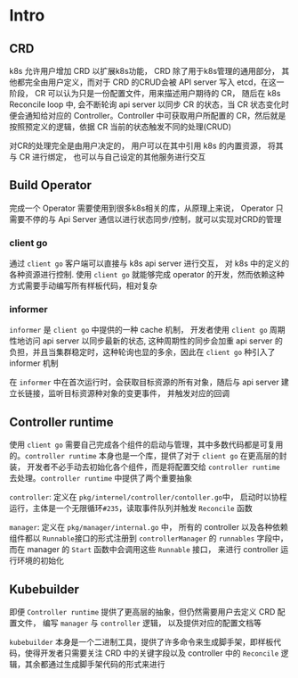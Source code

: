 # Intro

## CRD

k8s 允许用户增加 CRD 以扩展k8s功能， CRD 除了用于k8s管理的通用部分， 其他都完全由用户定义，而对于 CRD 的CRUD会被 API server 写入 etcd，在这一阶段， CR 可以认为只是一份配置文件，用来描述用户期待的 CR， 随后在 k8s Reconcile loop 中, 会不断轮询 api server 以同步 CR 的状态，当 CR 状态变化时便会通知给对应的 Controller。Controller 中可获取用户所配置的 CR，然后就是按照预定义的逻辑，依据 CR 当前的状态触发不同的处理(CRUD)

对CR的处理完全是由用户决定的， 用户可以在其中引用 k8s 的内置资源， 将其与 CR 进行绑定， 也可以与自己设定的其他服务进行交互


## Build Operator

完成一个 Operator 需要使用到很多k8s相关的库，从原理上来说， Operator 只需要不停的与 Api Server 通信以进行状态同步/控制，就可以实现对CRD的管理

### client go

通过 `client go` 客户端可以直接与 k8s api server 进行交互， 对 k8s 中的定义的各种资源进行控制. 使用 `client go` 就能够完成 operator 的开发，然而依赖这种方式需要手动编写所有样板代码，相对复杂

### informer

`informer` 是 `client go` 中提供的一种 cache 机制， 开发者使用 `client go` 周期性地访问 api server 以同步最新的状态, 这种周期性的同步会加重 api server 的负担，并且当集群稳定时，这种轮询也显的多余，因此在 `client go` 种引入了 informer 机制

在 `informer` 中在首次运行时，会获取目标资源的所有对象，随后与 api server 建立长链接，监听目标资源种对象的变更事件， 并触发对应的回调

## Controller runtime

使用 `client go` 需要自己完成各个组件的启动与管理，其中多数代码都是可复用的。`controller runtime` 本身也是一个库，提供了对于 `client go` 在更高层的封装， 开发者不必手动去初始化各个组件，而是将配置交给 `controller runtime` 去处理。`controller runtime` 中提供了两个重要抽象

`controller`: 定义在 `pkg/internel/controller/contoller.go`中， 启动时以协程运行，主体是一个无限循环`#235`，读取事件队列并触发 `Reconcile` 函数

`manager`: 定义在 `pkg/manager/internal.go` 中， 所有的 controller 以及各种依赖组件都以 `Runnable`接口的形式注册到 `controllerManager` 的 `runnables` 字段中， 而在 manager 的 `Start` 函数中会调用这些 `Runnable` 接口， 来进行 controller 运行环境的初始化

## Kubebuilder

即便 `Controller runtime` 提供了更高层的抽象，但仍然需要用户去定义 CRD 配置文件， 编写 `manager` 与 `controller` 逻辑， 以及提供对应的配置文档等

`kubebuilder` 本身是一个二进制工具，提供了许多命令来生成脚手架，即样板代码，使得开发者只需要关注 CRD 中的关键字段以及 controller 中的 `Reconcile` 逻辑，其余都通过生成脚手架代码的形式来进行



[^1]: [controller_manager_工作原理](https://blog.yingchi.io/posts/2020/7/k8s-cm-informer.html)
[^2]: [client_go_informer](https://herbguo.gitbook.io/client-go/informer)
[^3]: [client_go_informer](https://cloudnative.to/blog/client-go-informer-source-code/#deltafifo) 
[^4]: [controller_runtime](https://maao.cloud/2021/02/26/Kubernetes-Controller%E5%BC%80%E5%8F%91%E5%88%A9%E5%99%A8-controller-runtime/)
[^5]: [operator](https://developers.redhat.com/articles/2021/06/22/kubernetes-operators-101-part-2-how-operators-work#the_kubernetes_architecture)
[^6]: [writing_controllers](https://vivilearns2code.github.io/k8s/2021/03/11/writing-controllers-for-kubernetes-custom-resources.html)
